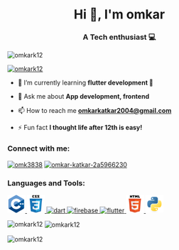 <h1 align="center">Hi 👋, I'm omkar</h1>
<h3 align="center">A Tech enthusiast 💻</h3>

<p align="left"> <img src="https://komarev.com/ghpvc/?username=omkark12&label=Profile%20views&color=0e75b6&style=flat" alt="omkark12" /> </p>

<p align="left"> <a href="https://github.com/ryo-ma/github-profile-trophy"><img src="https://github-profile-trophy.vercel.app/?username=omkark12" alt="omkark12" /></a> </p>

- 🌱 I’m currently learning **flutter development 📱**

- 💬 Ask me about **App development, frontend**

- 📫 How to reach me **omkarkatkar2004@gmail.com**

- ⚡ Fun fact **I thought life after 12th is easy!**

<h3 align="left">Connect with me:</h3>
<p align="left">
<a href="https://twitter.com/omk3838" target="blank"><img align="center" src="https://raw.githubusercontent.com/rahuldkjain/github-profile-readme-generator/master/src/images/icons/Social/twitter.svg" alt="omk3838" height="30" width="40" /></a>
<a href="https://linkedin.com/in/omkar-katkar-2a5966230" target="blank"><img align="center" src="https://raw.githubusercontent.com/rahuldkjain/github-profile-readme-generator/master/src/images/icons/Social/linked-in-alt.svg" alt="omkar-katkar-2a5966230" height="30" width="40" /></a>
</p>

<h3 align="left">Languages and Tools:</h3>
<p align="left"> <a href="https://www.w3schools.com/cpp/" target="_blank" rel="noreferrer"> <img src="https://raw.githubusercontent.com/devicons/devicon/master/icons/cplusplus/cplusplus-original.svg" alt="cplusplus" width="40" height="40"/> </a> <a href="https://www.w3schools.com/css/" target="_blank" rel="noreferrer"> <img src="https://raw.githubusercontent.com/devicons/devicon/master/icons/css3/css3-original-wordmark.svg" alt="css3" width="40" height="40"/> </a> <a href="https://dart.dev" target="_blank" rel="noreferrer"> <img src="https://www.vectorlogo.zone/logos/dartlang/dartlang-icon.svg" alt="dart" width="40" height="40"/> </a> <a href="https://firebase.google.com/" target="_blank" rel="noreferrer"> <img src="https://www.vectorlogo.zone/logos/firebase/firebase-icon.svg" alt="firebase" width="40" height="40"/> </a> <a href="https://flutter.dev" target="_blank" rel="noreferrer"> <img src="https://www.vectorlogo.zone/logos/flutterio/flutterio-icon.svg" alt="flutter" width="40" height="40"/> </a> <a href="https://www.w3.org/html/" target="_blank" rel="noreferrer"> <img src="https://raw.githubusercontent.com/devicons/devicon/master/icons/html5/html5-original-wordmark.svg" alt="html5" width="40" height="40"/> </a> <a href="https://www.python.org" target="_blank" rel="noreferrer"> <img src="https://raw.githubusercontent.com/devicons/devicon/master/icons/python/python-original.svg" alt="python" width="40" height="40"/> </a> </p>

<p><img align="left" src="https://github-readme-stats.vercel.app/api/top-langs?username=omkark12&show_icons=true&locale=en&layout=compact" alt="omkark12" /></p>

<p>&nbsp;<img align="center" src="https://github-readme-stats.vercel.app/api?username=omkark12&show_icons=true&locale=en" alt="omkark12" /></p>

<p><img align="center" src="https://github-readme-streak-stats.herokuapp.com/?user=omkark12&" alt="omkark12" /></p>
